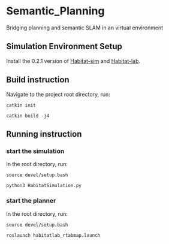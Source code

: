 # Semantic_Planning
Bridging planning and semantic SLAM in an virtual environment

## Simulation Environment Setup
Install the 0.2.1 version of [Habitat-sim](https://github.com/facebookresearch/habitat-sim/tree/v0.2.1) and [Habitat-lab](https://github.com/facebookresearch/habitat-lab/tree/v0.2.1).

## Build instruction
Navigate to the project root directory, run:

`catkin init`

`catkin build -j4`

## Running instruction
### start the simulation

In the root directory, run:

`source devel/setup.bash`

`python3 HabitatSimulation.py`

### start the planner
In the root directory, run:

`source devel/setup.bash`

`roslaunch habitatlab_rtabmap.launch`
